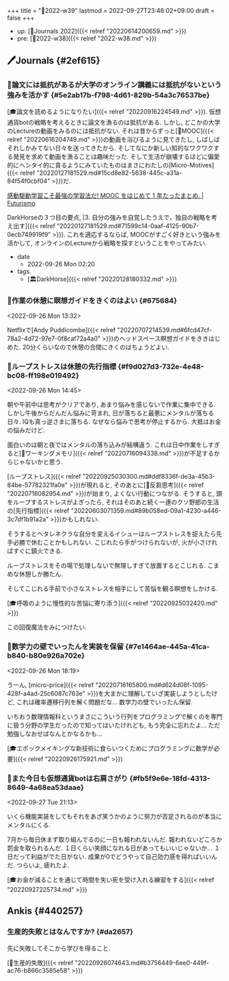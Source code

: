 +++
title = "📓2022-w39"
lastmod = 2022-09-27T23:46:02+09:00
draft = false
+++

-   up: [📅Journals 2022]({{< relref "20220614200659.md" >}})
-   pre: [📓2022-w38]({{< relref "2022-w38.md" >}})


## 🖊Journals {#2ef615}


### 💭論文には抵抗があるが大学のオンライン講義には抵抗がないという強みを活かす {#5e2ab17b-f798-4d61-829b-54a3c76537be}

[🎓論文を読めるようになりたい]({{< relref "20220916224549.md" >}}). 仮想通貨botの戦略を考えるときに論文を漁るのは抵抗がある. しかし, どこかの大学のLectureの動画をみるのには抵抗がない. それは昔からずっと[📝MOOC]({{< relref "20220616204749.md" >}})の動画を浴びるように見てきたし, しばしばそれしかみてない日々を送ってきたから. そしてなにか新しい知的なワクワクする発見を求めて動画を漁ることは趣味だった. そして生活が崩壊するほどに偏愛的にヘンタイ的に貪るようにみていたものはまさにわたしの[Micro-Motives]({{< relref "20220127181529.md#15cd8e82-5638-445c-a31a-84f54f0cbf04" >}})だ.

[感動駆動学習こそ最強の学習法だ! MOOC をはじめて 1 年たったまとめ. | Futurismo](https://futurismo.biz/archives/2586/)

DarkHorseの３つ目の要点, [3. 自分の強みを自覚したうえで，独自の戦略を考え出す]({{< relref "20220127181529.md#71599c14-0aaf-4125-90b7-0ecb749919f9" >}}). これを適応するならば, MOOCがすごく好きという強みを活かして, オンラインのLectureから戦略を探すということをやってみたい.

-   date
    -   2022-09-26 Mon 02:20
-   tags.
    -   [🏛DarkHorse]({{< relref "20220128180332.md" >}})


### 💭作業の休憩に瞑想ガイドをきくのはよい {#675684}

<span class="timestamp-wrapper"><span class="timestamp">&lt;2022-09-26 Mon 13:32&gt;</span></span>

Netflixで[Andy Puddicombe]({{< relref "20220707214539.md#6fcd47cf-78a2-4d72-97e7-0f8caf72a4a0" >}})のヘッドスペース瞑想ガイドをききはじめた. 20分くらいなので休憩の合間にきくのはちょうどよい.


### 💭ループストレスは休憩の先行指標 {#f9d027d3-732e-4e48-bc08-ff198e019492}

<span class="timestamp-wrapper"><span class="timestamp">&lt;2022-09-26 Mon 14:45&gt;</span></span>

朝や午前中は思考がクリアであり, あまり悩みを感じないで作業に集中できる. しかし午後からだんだん悩みに苛まれ, 日が落ちると最悪にメンタルが落ちる日々. IQも真っ逆さまに落ちる. なぜなら悩みで思考が停止するから. 大抵はお金の悩みだけど.

面白いのは朝と夜ではメンタルの落ち込みが結構違う. これは日中作業をしすぎると[📝ワーキングメモリ]({{< relref "20220716094338.md" >}})が不足するからじゃないかと思う.

[ループストレス]({{< relref "20220925030300.md#ddf8336f-de3a-45b3-84be-57782321fa0e" >}})が現れると, そのあとに[📝反芻思考]({{< relref "20220716082954.md" >}})が始まり, よくない行動につながる. そうすると, 頭をループするストレスがよぎったら, それはそのあと続く一連のクソ野郎の生活の[先行指標]({{< relref "20220603071359.md#89b058ed-09a1-4230-a446-3c7df1b91a2a" >}})かもしれない.

そうするとヘタレネクラな自分を変えるイシューはループストレスを捉えたら先手必勝で休むことかもしれない. こじれたら手がつけられないが, 火が小さければすぐに鎮火できる.

ループストレスをその場で処理しないで無理しすぎて放置するとこじれる. こまめな休憩しか勝たん.

そしてこじれる手前で小さなストレスを相手にして苦悩を観る瞑想をしかける.

[🎓呼吸のように慢性的な苦悩に寄り添う]({{< relref "20220925032420.md" >}})

この回復魔法をみにつけたい.


### 💭数学力の壁でいったんを実装を保留 {#7e1464ae-445a-41ca-b840-b80e926a702e}

<span class="timestamp-wrapper"><span class="timestamp">&lt;2022-09-26 Mon 18:19&gt;</span></span>

うーん, [micro-price]({{< relref "20220716165800.md#d624d08f-1095-428f-a4ad-25c6087c763e" >}})を大まかに理解していざ実装しようとしたけど, これは確率遷移行列を解く問題だな... 数学力の壁でいったん保留.

いちおう数理情報科というまさにこういう行列をプログラミングで解くのを専門に扱う分野の学生だったので知ってはいたけれども, もう完全に忘れたよ... ただ勉強しなおせばなんとかなるかも...

[🎓エポックメイキングな新技術に食らいつくためにプログラミングに数学が必要]({{< relref "20220926175921.md" >}})


### 💭また今日も仮想通貨botは右肩さがり {#fb5f9e6e-18fd-4313-8649-4a68ea53daae}

<span class="timestamp-wrapper"><span class="timestamp">&lt;2022-09-27 Tue 21:13&gt;</span></span>

いくら機能実装をしてもそれをあざ笑うかのように努力が否定されるのが本当にメンタルにくる.

7月から毎日休まず取り組んでるのに一日も報われないんだ. 報われないどころか罰金を取られるんだ. １日くらい笑顔になれる日があってもいいじゃないか... １日だって利益がでた日がない. 成果が0でどうやって自己効力感を得ればいいんだ. つらいよ, 疲れたよ.

[🎓お金が減ることを通じて時間を失い死を受け入れる練習をする]({{< relref "20220927225734.md" >}})


## Ankis {#440257}


### 生産的失敗とはなんですか? {#da2657}

先に失敗してそこから学びを得ること.

[📝生産的失敗]({{< relref "20220926074643.md#b3756449-6ee0-449f-ac76-b866c3585e58" >}})
